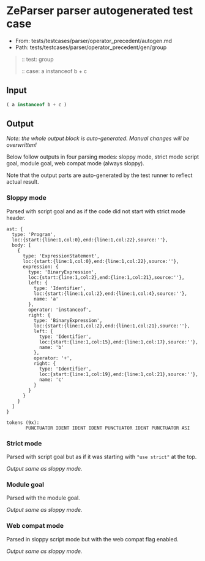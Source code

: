 # ZeParser parser autogenerated test case

- From: tests/testcases/parser/operator_precedent/autogen.md
- Path: tests/testcases/parser/operator_precedent/gen/group

> :: test: group
>
> :: case: a instanceof b + c

## Input


`````js
( a instanceof b + c )
`````

## Output

_Note: the whole output block is auto-generated. Manual changes will be overwritten!_

Below follow outputs in four parsing modes: sloppy mode, strict mode script goal, module goal, web compat mode (always sloppy).

Note that the output parts are auto-generated by the test runner to reflect actual result.

### Sloppy mode

Parsed with script goal and as if the code did not start with strict mode header.

`````
ast: {
  type: 'Program',
  loc:{start:{line:1,col:0},end:{line:1,col:22},source:''},
  body: [
    {
      type: 'ExpressionStatement',
      loc:{start:{line:1,col:0},end:{line:1,col:22},source:''},
      expression: {
        type: 'BinaryExpression',
        loc:{start:{line:1,col:2},end:{line:1,col:21},source:''},
        left: {
          type: 'Identifier',
          loc:{start:{line:1,col:2},end:{line:1,col:4},source:''},
          name: 'a'
        },
        operator: 'instanceof',
        right: {
          type: 'BinaryExpression',
          loc:{start:{line:1,col:2},end:{line:1,col:21},source:''},
          left: {
            type: 'Identifier',
            loc:{start:{line:1,col:15},end:{line:1,col:17},source:''},
            name: 'b'
          },
          operator: '+',
          right: {
            type: 'Identifier',
            loc:{start:{line:1,col:19},end:{line:1,col:21},source:''},
            name: 'c'
          }
        }
      }
    }
  ]
}

tokens (9x):
       PUNCTUATOR IDENT IDENT IDENT PUNCTUATOR IDENT PUNCTUATOR ASI
`````

### Strict mode

Parsed with script goal but as if it was starting with `"use strict"` at the top.

_Output same as sloppy mode._

### Module goal

Parsed with the module goal.

_Output same as sloppy mode._

### Web compat mode

Parsed in sloppy script mode but with the web compat flag enabled.

_Output same as sloppy mode._
